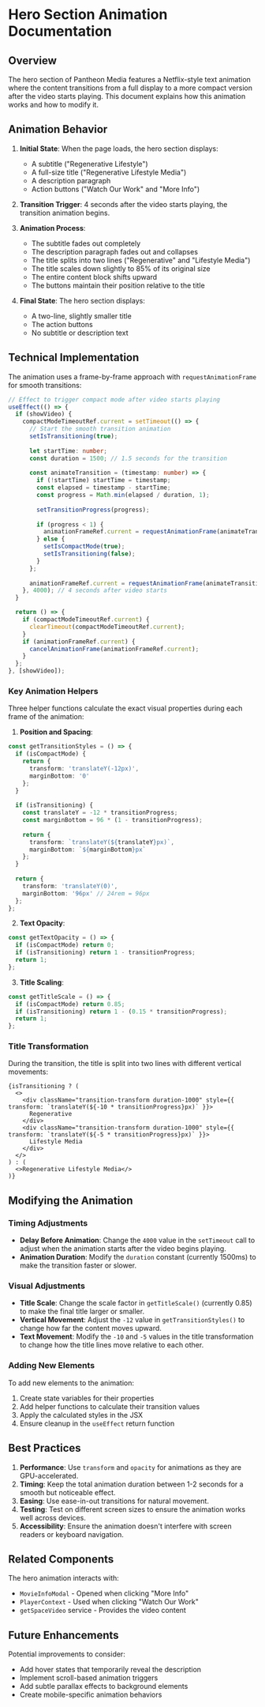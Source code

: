 # Hero Section Animation Documentation

## Overview

The hero section of Pantheon Media features a Netflix-style text animation where the content transitions from a full display to a more compact version after the video starts playing. This document explains how this animation works and how to modify it.

## Animation Behavior

1. **Initial State**: When the page loads, the hero section displays:
   - A subtitle ("Regenerative Lifestyle")
   - A full-size title ("Regenerative Lifestyle Media")
   - A description paragraph
   - Action buttons ("Watch Our Work" and "More Info")

2. **Transition Trigger**: 4 seconds after the video starts playing, the transition animation begins.

3. **Animation Process**:
   - The subtitle fades out completely
   - The description paragraph fades out and collapses
   - The title splits into two lines ("Regenerative" and "Lifestyle Media")
   - The title scales down slightly to 85% of its original size
   - The entire content block shifts upward
   - The buttons maintain their position relative to the title

4. **Final State**: The hero section displays:
   - A two-line, slightly smaller title
   - The action buttons
   - No subtitle or description text

## Technical Implementation

The animation uses a frame-by-frame approach with `requestAnimationFrame` for smooth transitions:

```typescript
// Effect to trigger compact mode after video starts playing
useEffect(() => {
  if (showVideo) {
    compactModeTimeoutRef.current = setTimeout(() => {
      // Start the smooth transition animation
      setIsTransitioning(true);
      
      let startTime: number;
      const duration = 1500; // 1.5 seconds for the transition
      
      const animateTransition = (timestamp: number) => {
        if (!startTime) startTime = timestamp;
        const elapsed = timestamp - startTime;
        const progress = Math.min(elapsed / duration, 1);
        
        setTransitionProgress(progress);
        
        if (progress < 1) {
          animationFrameRef.current = requestAnimationFrame(animateTransition);
        } else {
          setIsCompactMode(true);
          setIsTransitioning(false);
        }
      };
      
      animationFrameRef.current = requestAnimationFrame(animateTransition);
    }, 4000); // 4 seconds after video starts
  }

  return () => {
    if (compactModeTimeoutRef.current) {
      clearTimeout(compactModeTimeoutRef.current);
    }
    if (animationFrameRef.current) {
      cancelAnimationFrame(animationFrameRef.current);
    }
  };
}, [showVideo]);
```

### Key Animation Helpers

Three helper functions calculate the exact visual properties during each frame of the animation:

1. **Position and Spacing**:
```typescript
const getTransitionStyles = () => {
  if (isCompactMode) {
    return {
      transform: 'translateY(-12px)',
      marginBottom: '0'
    };
  }
  
  if (isTransitioning) {
    const translateY = -12 * transitionProgress;
    const marginBottom = 96 * (1 - transitionProgress);
    
    return {
      transform: `translateY(${translateY}px)`,
      marginBottom: `${marginBottom}px`
    };
  }
  
  return {
    transform: 'translateY(0)',
    marginBottom: '96px' // 24rem = 96px
  };
};
```

2. **Text Opacity**:
```typescript
const getTextOpacity = () => {
  if (isCompactMode) return 0;
  if (isTransitioning) return 1 - transitionProgress;
  return 1;
};
```

3. **Title Scaling**:
```typescript
const getTitleScale = () => {
  if (isCompactMode) return 0.85;
  if (isTransitioning) return 1 - (0.15 * transitionProgress);
  return 1;
};
```

### Title Transformation

During the transition, the title is split into two lines with different vertical movements:

```tsx
{isTransitioning ? (
  <>
    <div className="transition-transform duration-1000" style={{ transform: `translateY(${-10 * transitionProgress}px)` }}>
      Regenerative
    </div>
    <div className="transition-transform duration-1000" style={{ transform: `translateY(${-5 * transitionProgress}px)` }}>
      Lifestyle Media
    </div>
  </>
) : (
  <>Regenerative Lifestyle Media</>
)}
```

## Modifying the Animation

### Timing Adjustments

- **Delay Before Animation**: Change the `4000` value in the `setTimeout` call to adjust when the animation starts after the video begins playing.
- **Animation Duration**: Modify the `duration` constant (currently 1500ms) to make the transition faster or slower.

### Visual Adjustments

- **Title Scale**: Change the scale factor in `getTitleScale()` (currently 0.85) to make the final title larger or smaller.
- **Vertical Movement**: Adjust the `-12` value in `getTransitionStyles()` to change how far the content moves upward.
- **Text Movement**: Modify the `-10` and `-5` values in the title transformation to change how the title lines move relative to each other.

### Adding New Elements

To add new elements to the animation:
1. Create state variables for their properties
2. Add helper functions to calculate their transition values
3. Apply the calculated styles in the JSX
4. Ensure cleanup in the `useEffect` return function

## Best Practices

1. **Performance**: Use `transform` and `opacity` for animations as they are GPU-accelerated.
2. **Timing**: Keep the total animation duration between 1-2 seconds for a smooth but noticeable effect.
3. **Easing**: Use ease-in-out transitions for natural movement.
4. **Testing**: Test on different screen sizes to ensure the animation works well across devices.
5. **Accessibility**: Ensure the animation doesn't interfere with screen readers or keyboard navigation.

## Related Components

The hero animation interacts with:
- `MovieInfoModal` - Opened when clicking "More Info"
- `PlayerContext` - Used when clicking "Watch Our Work"
- `getSpaceVideo` service - Provides the video content

## Future Enhancements

Potential improvements to consider:
- Add hover states that temporarily reveal the description
- Implement scroll-based animation triggers
- Add subtle parallax effects to background elements
- Create mobile-specific animation behaviors 